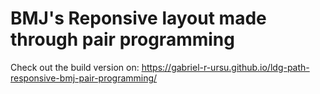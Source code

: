 # BMJ's Reponsive layout made through pair programming

Check out the build version on: <https://gabriel-r-ursu.github.io/ldg-path-responsive-bmj-pair-programming/>

